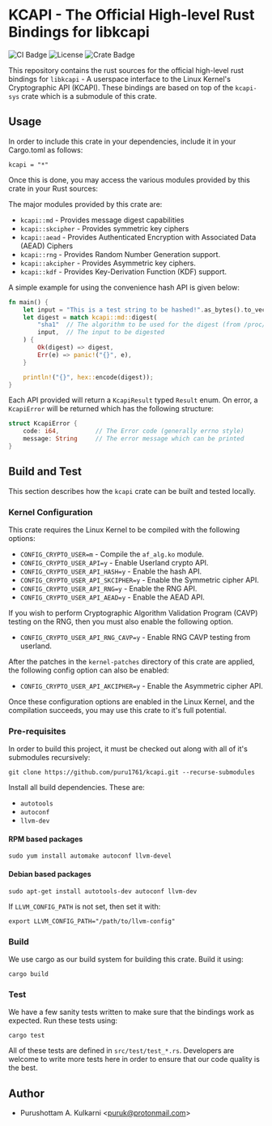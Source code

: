 # KCAPI - The Official High-level Rust Bindings for libkcapi

![CI Badge](https://github.com/puru1761/kcapi/actions/workflows/main.yml/badge.svg)
![License](https://img.shields.io/github/license/puru1761/kcapi)
![Crate Badge](https://img.shields.io/crates/v/kcapi.svg)

This repository contains the rust sources for the official high-level rust
bindings for `libkcapi` - A userspace interface to the Linux Kernel's
Cryptographic API (KCAPI). These bindings are based on top of the `kcapi-sys`
crate which is a submodule of this crate.

## Usage

In order to include this crate in your dependencies, include it in your
Cargo.toml as follows:

```
kcapi = "*"
```

Once this is done, you may access the various modules provided by this
crate in your Rust sources:

The major modules provided by this crate are:

* `kcapi::md` - Provides message digest capabilities
* `kcapi::skcipher` - Provides symmetric key ciphers
* `kcapi::aead` - Provides Authenticated Encryption with Associated Data (AEAD) Ciphers
* `kcapi::rng` - Provides Random Number Generation support.
* `kcapi::akcipher` - Provides Asymmetric key ciphers.
* `kcapi::kdf` - Provides Key-Derivation Function (KDF) support.

A simple example for using the convenience hash API is given below:

```rust
fn main() {
    let input = "This is a test string to be hashed!".as_bytes().to_vec();
    let digest = match kcapi::md::digest(
        "sha1"  // The algorithm to be used for the digest (from /proc/crypto)
        input,  // The input to be digested
    ) {
        Ok(digest) => digest,
        Err(e) => panic!("{}", e),
    }

    println!("{}", hex::encode(digest));
}
```

Each API provided will return a `KcapiResult` typed `Result` enum. On error, a
`KcapiError` will be returned which has the following structure:

```rust
struct KcapiError {
    code: i64,          // The Error code (generally errno style)
    message: String     // The error message which can be printed
}
```

## Build and Test

This section describes how the `kcapi` crate can be built and tested locally.

### Kernel Configuration

This crate requires the Linux Kernel to be compiled with the following options:

* `CONFIG_CRYPTO_USER=m` - Compile the `af_alg.ko` module.
* `CONFIG_CRYPTO_USER_API=y` - Enable Userland crypto API.
* `CONFIG_CRYPTO_USER_API_HASH=y` - Enable the hash API.
* `CONFIG_CRYPTO_USER_API_SKCIPHER=y` - Enable the Symmetric cipher API.
* `CONFIG_CRYPTO_USER_API_RNG=y` - Enable the RNG API.
* `CONFIG_CRYPTO_USER_API_AEAD=y` - Enable the AEAD API.

If you wish to perform Cryptographic Algorithm Validation Program (CAVP)
testing on the RNG, then you must also enable the following option.

* `CONFIG_CRYPTO_USER_API_RNG_CAVP=y` - Enable RNG CAVP testing from userland.

After the patches in the `kernel-patches` directory of this crate are applied,
the following config option can also be enabled:

* `CONFIG_CRYPTO_USER_API_AKCIPHER=y` - Enable the Asymmetric cipher API.

Once these configuration options are enabled in the Linux Kernel, and the
compilation succeeds, you may use this crate to it's full potential.

### Pre-requisites

In order to build this project, it must be checked out along with all of it's
submodules recursively:

```
git clone https://github.com/puru1761/kcapi.git --recurse-submodules
```

Install all build dependencies. These are:

* `autotools`
* `autoconf`
* `llvm-dev`

#### RPM based packages

```
sudo yum install automake autoconf llvm-devel
```

#### Debian based packages

```
sudo apt-get install autotools-dev autoconf llvm-dev
```

If `LLVM_CONFIG_PATH` is not set, then set it with:

```shell
export LLVM_CONFIG_PATH="/path/to/llvm-config"
```

### Build

We use cargo as our build system for building this crate. Build it using:

```
cargo build
```

### Test

We have a few sanity tests written to make sure that the bindings work
as expected. Run these tests using:

```
cargo test
```

All of these tests are defined in `src/test/test_*.rs`. Developers are welcome
to write more tests here in order to ensure that our code quality is the best.

## Author

* Purushottam A. Kulkarni <<puruk@protonmail.com>>